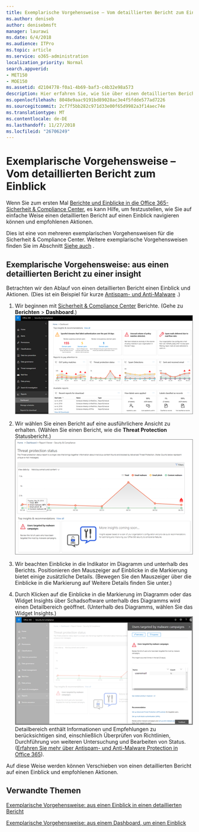 ```yaml
---
title: Exemplarische Vorgehensweise – Vom detaillierten Bericht zum Einblick
ms.author: deniseb
author: denisebmsft
manager: laurawi
ms.date: 6/4/2018
ms.audience: ITPro
ms.topic: article
ms.service: o365-administration
localization_priority: Normal
search.appverid:
- MET150
- MOE150
ms.assetid: d2104778-f0a1-4b69-baf3-c4b32e98a573
description: Hier erfahren Sie, wie Sie über einen detaillierten Bericht an einen Einblick in empfohlenen Aktionen in das Wertpapier verschieben können &amp; Compliance Center.
ms.openlocfilehash: 8048e9aac9191bd89028ac3e4f5fdde577ad7226
ms.sourcegitcommit: 2cf7f5bb282c971d33e00f65d9982a3f14aec74e
ms.translationtype: MT
ms.contentlocale: de-DE
ms.lasthandoff: 11/27/2018
ms.locfileid: "26706249"
---
```

# <a name="walkthrough---from-a-detailed-report-to-an-insight"></a>Exemplarische Vorgehensweise – Vom detaillierten Bericht zum Einblick

Wenn Sie zum ersten Mal [Berichte und Einblicke in die Office 365-Sicherheit &amp; Compliance Center](reports-and-insights-in-security-and-compliance.md), es kann Hilfe, um festzustellen, wie Sie auf einfache Weise einen detaillierten Bericht auf einen Einblick navigieren können und empfohlenen Aktionen. 
  
Dies ist eine von mehreren exemplarischen Vorgehensweisen für die Sicherheit &amp; Compliance Center. Weitere exemplarische Vorgehensweisen finden Sie im Abschnitt [Siehe auch](#related-topics) . 
  
## <a name="walkthrough-from-a-detailed-report-to-an-insight"></a>Exemplarische Vorgehensweise: aus einen detaillierten Bericht zu einer insight

Betrachten wir den Ablauf von einen detaillierten Bericht einen Einblick und Aktionen. (Dies ist ein Beispiel für kurze [Antispam- und Anti-Malware](anti-spam-and-anti-malware-protection.md) .) 
  
1. Wir beginnen mit [Sicherheit &amp; Compliance Center](https://security.microsoft.com) Berichte. (Gehe zu **Berichten** \> **Dashboard**.)<br/>![In das Wertpapier &amp; Compliance Center, navigieren Sie zur Berichte \> Dashboard](media/68f3bb7c-b4f7-4cca-904b-478643a93c94.png)
  
2. Wir wählen Sie einen Bericht auf eine ausführlichere Ansicht zu erhalten. (Wählen Sie einen Bericht, wie die **Threat Protection** Statusbericht.)<br/>![Threat Protection Statusbericht insights](media/f47d7dbd-816a-47ba-b8db-53919fbed192.png)
  
3. Wir beachten Einblicke in die Indikator im Diagramm und unterhalb des Berichts. Positionieren den Mauszeiger auf Einblicke in die Markierung bietet einige zusätzliche Details. (Bewegen Sie den Mauszeiger über die Einblicke in die Markierung auf Weitere Details finden Sie unter.)
    
4. Durch Klicken auf die Einblicke in die Markierung im Diagramm oder das Widget Insights über Schadsoftware unterhalb des Diagramms wird einen Detailbereich geöffnet. (Unterhalb des Diagramms, wählen Sie das Widget Insights.)<br/>![Details für Rückschlüsse auf Schadsoftware](media/2c8bccc5-ca4e-4bb9-ad4c-55fcee0535b7.png)<br/>Detailbereich enthält Informationen und Empfehlungen zu berücksichtigen sind, einschließlich Überprüfen von Richtlinien, Durchführung von weiteren Untersuchung und Bearbeiten von Status. ([Erfahren Sie mehr über Antispam- und Anti-Malware Protection in Office 365](anti-spam-and-anti-malware-protection.md)).
    
Auf diese Weise werden können Verschieben von einen detaillierten Bericht auf einen Einblick und empfohlenen Aktionen. 
  
## <a name="related-topics"></a>Verwandte Themen

[Exemplarische Vorgehensweise: aus einen Einblick in einen detaillierten Bericht](from-an-insight-to-a-detailed-report.md)
  
[Exemplarische Vorgehensweise: aus einem Dashboard, um einen Einblick](from-a-dashboard-to-an-insight.md)
  

